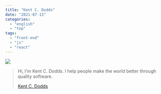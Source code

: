 ```yaml
---
title: "Kent C. Dodds"
date: "2021-07-13"
categories:
  - "english"
  - "top"
tags:
  - "front-end"
  - "js"
  - "react"
---
```


![](https://yt3.ggpht.com/ytc/AKedOLSea5m-A0x0WEYM_OplNUcdllk4mMZnvOIk5YCh=s176-c-k-c0x00ffffff-no-rj)

> Hi, I'm Kent C. Dodds. I help people make the world better through quality software.
>
> [Kent C. Dodds](https://www.youtube.com/c/KentCDodds-vids/playlists)
